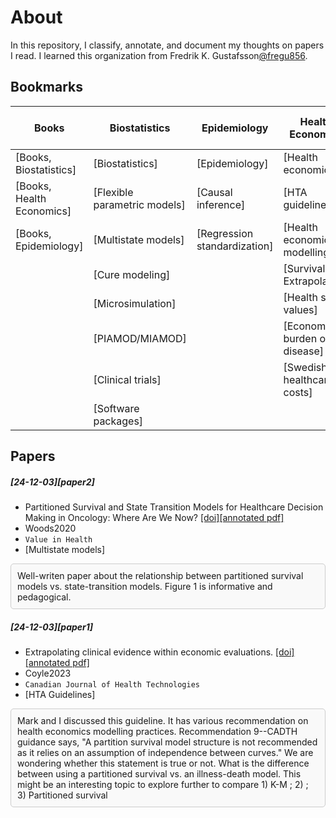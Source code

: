 # About
In this repository, I classify, annotate, and document my thoughts on papers I read. I learned this organization from Fredrik K. Gustafsson[@fregu856](https://github.com/fregu856).

## Bookmarks

| **Books**                     | **Biostatistics**             | **Epidemiology**              | **Health Economics**              | **Chronic Myeloid Leukemia**      |
|-------------------------------|-------------------------------|-------------------------------|-----------------------------------|-----------------------------------|
| [Books, Biostatistics]         | [Biostatistics]               | [Epidemiology]                | [Health economics]                | [CML]                             |
| [Books, Health Economics]      | [Flexible parametric models]  | [Causal inference]            | [HTA guidelines]                  | [CML, treatment]                  |
| [Books, Epidemiology]          | [Multistate models]           | [Regression standardization]  | [Health economic modelling]       | [CML, TKI discontinuation]        |
|                               | [Cure modeling]               |                               | [Survival Extrapolation]          | [CML, health economics]           |
|                               | [Microsimulation]             |                               | [Health state values]             |                                   |
|                               | [PIAMOD/MIAMOD]               |                               | [Economic burden of disease]      |                                   |
|                               | [Clinical trials]             |                               | [Swedish healthcare costs]        |                                   |
|                               | [Software packages]           |                               |                                   |                                   |

## Papers
##### [24-12-03][paper2]
- Partitioned Survival and State Transition Models for Healthcare Decision Making in Oncology: Where Are We Now? [[doi]](https://doi.org/10.1016/j.jval.2020.08.2094)[[annotated pdf]]()
- Woods2020
- `Value in Health`
- [Multistate models]
<div style="max-width:100%; word-wrap:break-word; border:1px solid #ccc; padding:10px; border-radius:5px; background-color:#f9f9f9;">
Well-writen paper about the relationship between partitioned survival models vs. state-transition models. Figure 1 is informative and pedagogical.
</div>

##### [24-12-03][paper1]
- Extrapolating clinical evidence within economic evaluations. [[doi]](https://www.cda-amc.ca/sites/default/files/attachments/2023-05/MH0011-Extrapolating%20Clinical%20Evidence%20Within%20Economic%20Evaluations_0.pdf)[[annotated pdf]]()
- Coyle2023
- `Canadian Journal of Health Technologies`
- [HTA Guidelines]
<div style="max-width:100%; word-wrap:break-word; border:1px solid #ccc; padding:10px; border-radius:5px; background-color:#f9f9f9;">
Mark and I discussed this guideline. It has various recommendation on health economics modelling practices. Recommendation 9--CADTH guidance says, "A partition survival model structure is not recommended as it relies on an assumption of independence between curves." We are wondering whether this statement is true or not. What is the difference between using a partitioned survival vs. an illness-death model. This might be an interesting topic to explore further to compare 1) K-M ; 2) ; 3) Partitioned survival
</div>

